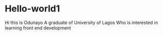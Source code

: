 # Hello-world1



Hi this is Odunayo 
A graduate of University of Lagos
Who is interested in learning front end development 

